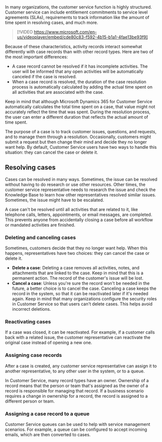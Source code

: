 In many organizations, the customer service function is highly structured. Customer service can include entitlement commitments to service level agreements (SLAs), requirements to track information like the amount of time spent in resolving cases, and much more.

> [!VIDEO https://www.microsoft.com/en-us/videoplayer/embed/cde80c83-f592-4b15-b1a1-4fae13be93f9]

Because of these characteristics, activity records interact somewhat differently with case records than with other record types. Here are two of the most important differences:

- A case record cannot be resolved if it has incomplete activities. The user will be informed that any open activities will be automatically canceled if the case is resolved.
- When a case record is resolved, the duration of the case resolution process is automatically calculated by adding the actual time spent on all activities that are associated with the case.

Keep in mind that although Microsoft Dynamics 365 for Customer Service automatically calculates the total time spent on a case, that value might not accurately reflect the time that was spent. During the resolution process, the user can enter a different duration that reflects the actual amount of time spent.

The purpose of a case is to track customer issues, questions, and requests, and to manage them through a resolution. Occasionally, customers might submit a request but then change their mind and decide they no longer want help. By default, Customer Service users have two ways to handle this situation: they can cancel the case or delete it. 

## Resolving cases 
Cases can be resolved in many ways. Sometimes, the issue can be resolved without having to do research or use other resources. Other times, the customer service representative needs to research the issue and check the Knowledge Base to learn how other representatives resolved similar issues. Sometimes, the issue might have to be escalated. 

A case can't be resolved until all activities that are related to it, like telephone calls, letters, appointments, or email messages, are completed. This prevents anyone from accidentally closing a case before all workflow or mandated activities are finished.

### Deleting and canceling cases

Sometimes, customers decide that they no longer want help. When this happens, representatives have two choices: they can cancel the case or delete it. 

- **Delete a case**: Deleting a case removes all activities, notes, and attachments that are linked to the case. Keep in mind that this is a permanent action. The record of the customer's issue will be lost.
- **Cancel a case**: Unless you're sure the record won't be needed in the future, a better choice is to cancel the case. Canceling a case keeps the record in the system, so that it can be reactivated later if it's needed again. Keep in mind that many organizations configure the security roles in Customer Service so that users can't delete cases. This helps avoid incorrect deletions.

### Reactivating cases

If a case was closed, it can be reactivated. For example, if a customer calls back with a related issue, the customer representative can reactivate the original case instead of opening a new one.

### Assigning case records
After a case is created, any customer service representative can assign it to another representative, to any other user in the system, or to a queue. 

In Customer Service, many record types have an owner. Ownership of a record means that the person or team that's assigned as the owner of a record is responsible for managing that record. If a business scenario requires a change in ownership for a record, the record is assigned to a different person or team.

### Assigning a case record to a queue
Customer Service queues can be used to help with service management scenarios. For example, a queue can be configured to accept incoming emails, which are then converted to cases.
